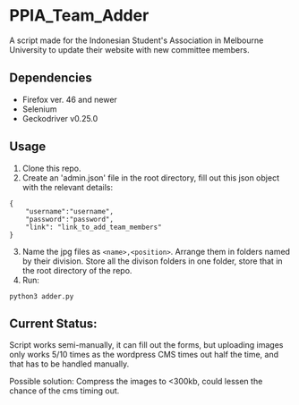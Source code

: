 # PPIA_Team_Adder

A script made for the Indonesian Student's Association in Melbourne University to update their website with new committee members. 

## Dependencies
- Firefox ver. 46 and newer
- Selenium
- Geckodriver v0.25.0


## Usage
1. Clone this repo.
2. Create an 'admin.json' file in the root directory, fill out this json object with the relevant details:
```
{
    "username":"username",
    "password":"password",
    "link": "link_to_add_team_members"
}
```
3. Name the jpg files as `<name>,<position>`. Arrange them in folders named by their division. Store all      the divison folders in one folder, store that in the root directory of the repo.
4. Run:
```
python3 adder.py
```

## Current Status: 
Script works semi-manually, it can fill out the forms, but uploading images only works 5/10 times as the wordpress CMS times out half the time, and that has to be handled manually.

Possible solution: Compress the images to <300kb, could lessen the chance of the cms timing out.